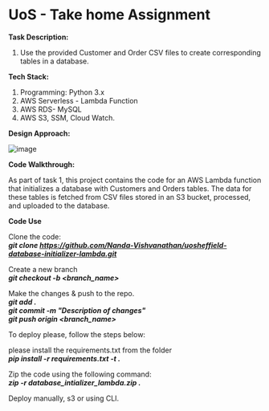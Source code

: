 # UoS - Take home Assignment

**Task Description:**
1. Use the provided Customer and Order CSV files to create corresponding tables in a database.

**Tech Stack:**

1. Programming: Python 3.x<br>
2. AWS Serverless - Lambda Function<br>
3. AWS RDS- MySQL<br>
4. AWS S3, SSM, Cloud Watch.<br>


**Design Approach:**

![image](https://github.com/Nanda-Vishvanathan/uosheffield-database-initializer-lambda/assets/59757238/33259d30-dd55-4171-81de-5c57d686ea87)


**Code Walkthrough:**

As part of task 1, this project contains the code for an AWS Lambda function that initializes a database with Customers and Orders tables. The data for these tables is fetched from CSV files stored in an S3 bucket, processed, and uploaded to the database.


**Code Use**

Clone the code:<br>
***git clone https://github.com/Nanda-Vishvanathan/uosheffield-database-initializer-lambda.git<br>***

Create a new branch<br>
***git checkout -b <branch_name><br>***

Make the changes & push to the repo.<br>
***git add .<br>***
***git commit -m "Description of changes"<br>***
***git push origin <branch_name><br>***

To deploy please, follow the steps below:

please install the requirements.txt from the folder<br>
***pip install -r requirements.txt -t .<br>***

Zip the code using the following command:<br>
***zip -r database_intializer_lambda.zip .<br>***

Deploy manually, s3 or using CLI.

